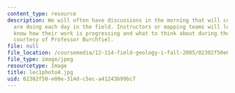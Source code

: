 ```yaml
---
content_type: resource
description: We will often have discussions in the morning that will cover what we
  are doing each day in the field. Instructors or mapping teams will let the others
  know how their work is progressing and what to think about during the day. Image
  courtesy of Professor Burchfiel.
file: null
file_location: /coursemedia/12-114-field-geology-i-fall-2005/02302f50e00e314dc5eca41243b99bc7_lec1photo4.jpg
file_type: image/jpeg
resourcetype: Image
title: lec1photo4.jpg
uid: 02302f50-e00e-314d-c5ec-a41243b99bc7
---
```

